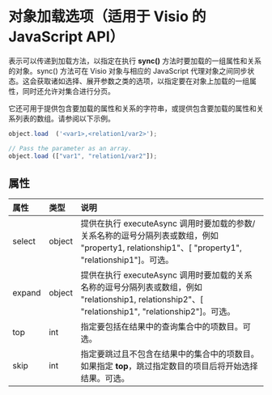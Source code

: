 # <a name="object-load-options-javascript-api-for-visio"></a>对象加载选项（适用于 Visio 的 JavaScript API）

表示可以传递到加载方法，以指定在执行 **sync()** 方法时要加载的一组属性和关系的对象。sync() 方法可在 Visio 对象与相应的 JavaScript 代理对象之间同步状态。这会获取诸如选择、展开参数之类的选项，以指定要在对象上加载的一组属性，同时还允许对集合进行分页。

它还可用于提供包含要加载的属性和关系的字符串，或提供包含要加载的属性和关系列表的数组。请参阅以下示例。

```js
object.load  ('<var1>,<relation1/var2>');

// Pass the parameter as an array.
object.load (["var1", "relation1/var2"]);
```

## <a name="properties"></a>属性

| 属性 | 类型  | 说明 |
|:---------|:------|:------------|
|select    |object |提供在执行 executeAsync 调用时要加载的参数/关系名称的逗号分隔列表或数组，例如 "property1, relationship1"、[ "property1", "relationship1"]。可选。|
|expand    |object |提供在执行 executeAsync 调用时要加载的关系名称的逗号分隔列表或数组，例如 "relationship1, relationship2"、[ "relationship1", "relationship2"]。可选。|
|top       |int    |指定要包括在结果中的查询集合中的项数目。可选。|
|skip      |int    |指定要跳过且不包含在结果中的集合中的项数目。如果指定 **top**，跳过指定数目的项目后将开始选择结果。可选。|

